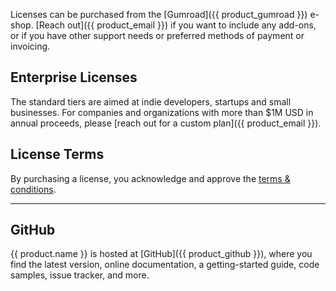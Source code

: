 Licenses can be purchased from the [Gumroad]({{ product_gumroad }}) e-shop. [Reach out]({{ product_email }}) if you want to include any add-ons, or if you have other support needs or preferred methods of payment or invoicing.


## Enterprise Licenses

The standard tiers are aimed at indie developers, startups and small businesses. For companies and organizations with more than $1M USD in annual proceeds, please [reach out for a custom plan]({{ product_email }}).


## License Terms

By purchasing a license, you acknowledge and approve the [ terms & conditions](terms).


<div class="paper">
    <hr />
</div>


## GitHub

{{ product.name }} is hosted at [GitHub]({{ product_github }}), where you find the latest version, online documentation, a getting-started guide, code samples, issue tracker, and more.